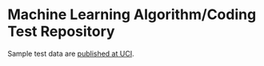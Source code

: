 # Machine Learning Algorithm/Coding Test Repository
Sample test data are [published at UCI](http://archive.ics.uci.edu/ml/).
